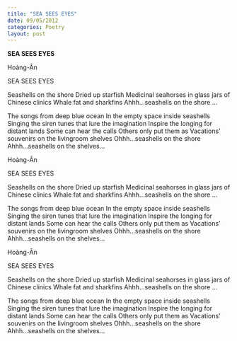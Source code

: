 ```yaml
---
title: "SEA SEES EYES"
date: 09/05/2012
categories: Poetry
layout: post
---
```


**SEA SEES EYES**

Hoàng-Ân


SEA SEES EYES


Seashells o­n the shore
Dried up starfish
Medicinal seahorses in glass jars
of Chinese clinics
Whale fat and sharkfins
Ahhh...seashells o­n the shore ...

The songs from deep blue ocean
In the empty space inside seashells
Singing the siren tunes that lure the imagination
Inspire the longing for distant lands
Some can hear the calls
Others o­nly put them as
Vacations' souvenirs o­n the livingroom shelves
Ohhh...seashells o­n the shore
Ahhh...seashells o­n the shelves...

Hoàng-Ân


SEA SEES EYES


Seashells o­n the shore
Dried up starfish
Medicinal seahorses in glass jars
of Chinese clinics
Whale fat and sharkfins
Ahhh...seashells o­n the shore ...

The songs from deep blue ocean
In the empty space inside seashells
Singing the siren tunes that lure the imagination
Inspire the longing for distant lands
Some can hear the calls
Others o­nly put them as
Vacations' souvenirs o­n the livingroom shelves
Ohhh...seashells o­n the shore
Ahhh...seashells o­n the shelves...

Hoàng-Ân


SEA SEES EYES


Seashells o­n the shore
Dried up starfish
Medicinal seahorses in glass jars
of Chinese clinics
Whale fat and sharkfins
Ahhh...seashells o­n the shore ...

The songs from deep blue ocean
In the empty space inside seashells
Singing the siren tunes that lure the imagination
Inspire the longing for distant lands
Some can hear the calls
Others o­nly put them as
Vacations' souvenirs o­n the livingroom shelves
Ohhh...seashells o­n the shore
Ahhh...seashells o­n the shelves...
